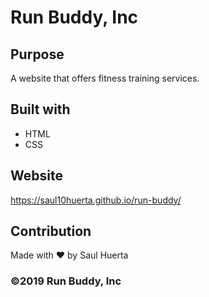 # Run Buddy, Inc

## Purpose
A website that offers fitness training services.

## Built with
* HTML
* CSS

## Website
https://saul10huerta.github.io/run-buddy/

## Contribution
Made with ❤️ by Saul Huerta

### ©️2019 Run Buddy, Inc
